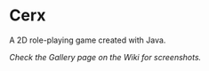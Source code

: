 # Cerx
A 2D role-playing game created with Java.

<i>Check the Gallery page on the Wiki for screenshots.</i>
